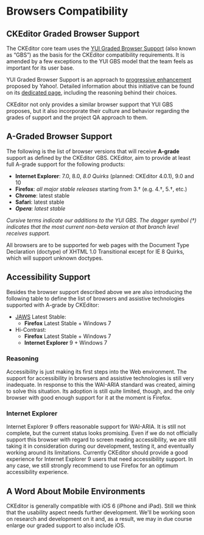 # Browsers Compatibility

## CKEditor Graded Browser Support

The CKEditor core team uses the [YUI Graded Browser Support](http://yuilibrary.com/yui/docs/tutorials/gbs/) (also known as “GBS”) as the basis for the CKEditor compatibility requirements. It is amended by a few exceptions to the YUI GBS model that the team feels as important for its user base.

YUI Graded Browser Support is an approach to [progressive enhancement](http://en.wikipedia.org/wiki/Progressive_enhancement) proposed by Yahoo!. Detailed information about this initiative can be found on its [dedicated page](http://yuilibrary.com/yui/docs/tutorials/gbs/), including the reasoning behind their choices.

CKEditor not only provides a similar browser support that YUI GBS proposes, but it also incorporate their culture and behavior regarding the grades of support and the project QA approach to them.

## A-Graded Browser Support

The following is the list of browser versions that will receive **A-grade** support as defined by the CKEditor GBS. CKEditor, aim to provide at least full A-grade support for the following products:

 * **Internet Explorer**: 7.0, 8.0, *8.0 Quirks* (planned: CKEditor 4.0.1), 9.0 and 10
 * **Firefox**: *all major stable releases* starting from 3.† (e.g. 4.†, 5.†, etc.)
 * **Chrome**: latest stable
 * **Safari**: latest stable
 * ***Opera**: latest stable*
 
*Cursive terms indicate our additions to the YUI GBS. The dagger symbol (†) indicates that the most current non-beta version at that branch level receives support.*

All browsers are to be supported for web pages with the Document Type Declaration (doctype) of XHTML 1.0 Transitional except for IE 8 Quirks, which will support unknown doctypes.

## Accessibility Support

Besides the browser support described above we are also introducing the following table to define the list of browsers and assistive technologies supported with A-grade by CKEditor:

 * [JAWS](http://www.freedomscientific.com/products/fs/JAWS-product-page.asp) Latest Stable:
   * **Firefox** Latest Stable + Windows 7
 * Hi-Contrast:
   * **Firefox** Latest Stable + Windows 7
   * **Internet Explorer** 9 + Windows 7

### Reasoning

Accessibility is just making its first steps into the Web environment. The support for accessibility in browsers and assistive technologies is still very inadequate. In response to this the WAI-ARIA standard was created, aiming to solve this situation. Its adoption is still quite limited, though, and the only browser with good enough support for it at the moment is Firefox.

### Internet Explorer

Internet Explorer 9 offers reasonable support for WAI-ARIA. It is still not complete, but the current status looks promising. Even if we do not officially support this browser with regard to screen reading accessibility, we are still taking it in consideration during our development, testing it, and eventually working around its limitations. Currently CKEditor should provide a good experience for Internet Explorer 9 users that need accessibility support. In any case, we still strongly recommend to use Firefox for an optimum accessibility experience.

## A Word About Mobile Environments

CKEditor is generally compatible with iOS 6 (iPhone and iPad). Still we think that the usability aspect needs further development. We'll be working soon on research and development on it and, as a result, we may in due course enlarge our graded support to also include iOS.

